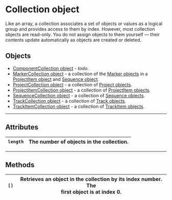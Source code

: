 # Collection object

Like an array, a collection associates a set of objects or values as a logical group and provides access to them by index. However, most collection objects are read-only. You do not assign objects to them yourself — their contents update automatically as objects are created or deleted.

## Objects

- [ComponentCollection object](componentcollection.md) - *todo*.
- [MarkerCollection object](markercollection.md) - a collection of the [Marker objects](../general/marker.md) in a [ProjectItem object](../item/projectitem.md) and [Sequence object](../sequence/sequence.md).
- [ProjectCollection object](projectcollection.md) - a collection of [Project objects](../general/project.md).
- [ProjectItemCollection object](projectitemcollection.md) - a collection of [ProjectItem objects](../item/projectitem.md).
- [SequenceCollection object](sequencecollection.md) - a collection of  [Sequence objects](../sequence/sequence.md).
- [TrackCollection object](trackcollection.md) - a collection of [Track objects](../sequence/track.md).
- [TrackItemCollection object](trackitemcollection.md) - a collection of [TrackItem objects](../item/trackitem.md).

---

## Attributes

| `length`   | The number of objects in the collection.   |
|------------|--------------------------------------------|

---

## Methods

| `[]`   | Retrieves an object in the collection by its index number. The<br/>first object is at index 0.   |
|--------|--------------------------------------------------------------------------------------------------|
